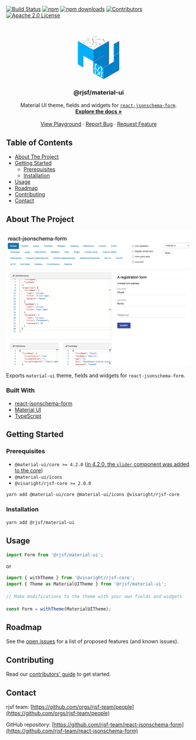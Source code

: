 [![Build Status][build-shield]][build-url]
[![npm][npm-shield]][npm-url]
[![npm downloads][npm-dl-shield]][npm-dl-url]
[![Contributors][contributors-shield]][contributors-url]
[![Apache 2.0 License][license-shield]][license-url]

<!-- PROJECT LOGO -->
<br />
<p align="center">
  <a href="https://github.com/rjsf-team/react-jsonschema-form">
    <img src="https://raw.githubusercontent.com/rjsf-team/react-jsonschema-form/59a8206e148474bea854bbb004f624143fbcbac8/packages/material-ui/logo.png" alt="Logo" width="120" height="120">
  </a>

  <h3 align="center">@rjsf/material-ui</h3>

  <p align="center">
  Material UI theme, fields and widgets for <a href="https://github.com/rjsf-team/react-jsonschema-form/"><code>react-jsonschema-form</code></a>.
    <br />
    <a href="https://react-jsonschema-form.readthedocs.io/en/latest/"><strong>Explore the docs »</strong></a>
    <br />
    <br />
    <a href="https://rjsf-team.github.io/react-jsonschema-form/">View Playground</a>
    ·
    <a href="https://github.com/rjsf-team/react-jsonschema-form/issues">Report Bug</a>
    ·
    <a href="https://github.com/rjsf-team/react-jsonschema-form/issues">Request Feature</a>
  </p>
</p>

<!-- TABLE OF CONTENTS -->

## Table of Contents

- [About The Project](#about-the-project)
- [Getting Started](#getting-started)
  - [Prerequisites](#prerequisites)
  - [Installation](#installation)
- [Usage](#usage)
- [Roadmap](#roadmap)
- [Contributing](#contributing)
- [Contact](#contact)

<!-- ABOUT THE PROJECT -->

## About The Project

[![@rjsf/material-ui Screen Shot][product-screenshot]](https://rjsf-team.github.io/@rjsf/material-ui)

Exports `material-ui` theme, fields and widgets for `react-jsonschema-form`.

### Built With

- [react-jsonschema-form](https://github.com/rjsf-team/react-jsonschema-form/)
- [Material UI](https://material-ui.com/)
- [TypeScript](https://www.typescriptlang.org/)

<!-- GETTING STARTED -->

## Getting Started

### Prerequisites

- `@material-ui/core >= 4.2.0` ([in 4.2.0, the `slider` component was added to the core](https://github.com/mui-org/material-ui/pull/16416))
- `@material-ui/icons`
- `@visaright/rjsf-core >= 2.0.0`

```bash
yarn add @material-ui/core @material-ui/icons @visaright/rjsf-core
```

### Installation

```bash
yarn add @rjsf/material-ui
```

<!-- USAGE EXAMPLES -->

## Usage

```js
import Form from '@rjsf/material-ui';
```

or

```js
import { withTheme } from '@visaright/rjsf-core';
import { Theme as MaterialUITheme } from '@rjsf/material-ui';

// Make modifications to the theme with your own fields and widgets

const Form = withTheme(MaterialUITheme);
```

<!-- ROADMAP -->

## Roadmap

See the [open issues](https://github.com/rjsf-team/react-jsonschema-form/issues) for a list of proposed features (and known issues).

<!-- CONTRIBUTING -->

## Contributing

Read our [contributors' guide](https://react-jsonschema-form.readthedocs.io/en/latest/contributing/) to get started.

<!-- CONTACT -->

## Contact

rjsf team: [https://github.com/orgs/rjsf-team/people](https://github.com/orgs/rjsf-team/people)

GitHub repository: [https://github.com/rjsf-team/react-jsonschema-form](https://github.com/rjsf-team/react-jsonschema-form)

<!-- MARKDOWN LINKS & IMAGES -->
<!-- https://www.markdownguide.org/basic-syntax/#reference-style-links -->

[build-shield]: https://github.com/rjsf-team/react-jsonschema-form/workflows/CI/badge.svg
[build-url]: https://github.com/rjsf-team/react-jsonschema-form/actions
[contributors-shield]: https://img.shields.io/github/contributors/rjsf-team/react-jsonschema-form.svg
[contributors-url]: https://github.com/rjsf-team/react-jsonschema-form/graphs/contributors
[license-shield]: https://img.shields.io/badge/license-Apache%202.0-blue.svg?style=flat-square
[license-url]: https://choosealicense.com/licenses/apache-2.0/
[npm-shield]: https://img.shields.io/npm/v/@rjsf/material-ui/latest.svg?style=flat-square
[npm-url]: https://www.npmjs.com/package/@rjsf/material-ui
[npm-dl-shield]: https://img.shields.io/npm/dm/@rjsf/material-ui.svg?style=flat-square
[npm-dl-url]: https://www.npmjs.com/package/@rjsf/material-ui
[product-screenshot]: https://raw.githubusercontent.com/rjsf-team/react-jsonschema-form/59a8206e148474bea854bbb004f624143fbcbac8/packages/material-ui/screenshot.png